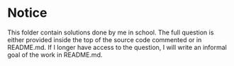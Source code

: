 # Notice #

This folder contain solutions done by me in school. The full question is either provided inside the top of the source code commented or in README.md. If I longer have access to the question, I will write an informal goal of the work in README.md.
